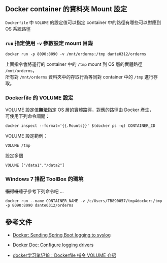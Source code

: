 Docker container 的資料夾 Mount 設定
-----------------------------------

`Dockerfile` 中 `VOLUME` 的設定值可以指定 container 中的路徑有哪些可以對應到 OS 系統路徑


### `run` 指定使用 `-v` 參數設定 mount 目錄

```console
docker run -p 8090:8090 -v /mnt/orderms:/tmp dante0312/orderms
```


上面指令會將運行的 container 中的 `/tmp` mount 到 OS 層的實體路徑 `/mnt/orderms`，  
所有對 `/mnt/orderms` 資料夾中的存取行為等同對 container 中的 `/tmp` 進行存取。


### Dockerfile 的 VOLUME 設定

VOLUME 設定值**無法**指定 OS 層的實體路徑，對應的路徑由 Docker 產生，  
可使用下列命令調閱：

```console
docker inspect --format='{{.Mounts}}' $(docker ps -q) CONTAINER_ID
```

VOLUME 設定範例：

```
VOLUME /tmp
```


設定多個 

```
VOLUME ["/data1","/data2"]
```


### Windows 7 搭配 ToolBox 的環境

~~懶得囉嗦了~~參考下列命令吧 ...

```
docker run --name CONTAINER_NAME -v /c/Users/TB890057/tmp4docker:/tmp -p 8090:8090 dante0312/orderms
```



參考文件
-------

- [Docker: Sending Spring Boot logging to syslog](https://fabianlee.org/2017/03/21/docker-sending-spring-boot-logging-to-syslog/)

- [Docker Doc: Configure logging drivers](https://docs.docker.com/config/containers/logging/configure/)

- [docker学习笔记18：Dockerfile 指令 VOLUME 介绍](https://www.cnblogs.com/51kata/p/5266626.html)
